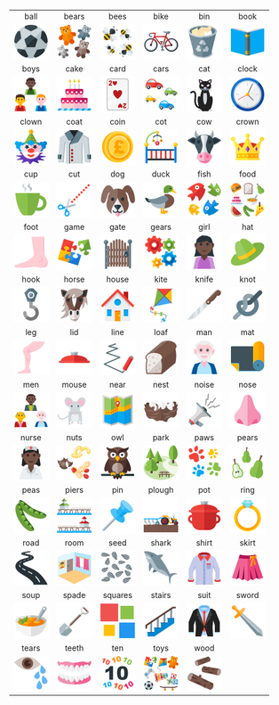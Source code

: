 |||||||
|:---:|:---:|:---:|:---:|:---:|:---:|
|ball|bears|bees|bike|bin|book|
|<img width=64 height=64 src="https://raw.githubusercontent.com/mwibrow/CALVin-images/master/svg/ball.svg?sanitize=true"></img>|<img width=64 height=64 src="https://raw.githubusercontent.com/mwibrow/CALVin-images/master/svg/bears.svg?sanitize=true"></img>|<img width=64 height=64 src="https://raw.githubusercontent.com/mwibrow/CALVin-images/master/svg/bees.svg?sanitize=true"></img>|<img width=64 height=64 src="https://raw.githubusercontent.com/mwibrow/CALVin-images/master/svg/bike.svg?sanitize=true"></img>|<img width=64 height=64 src="https://raw.githubusercontent.com/mwibrow/CALVin-images/master/svg/bin.svg?sanitize=true"></img>|<img width=64 height=64 src="https://raw.githubusercontent.com/mwibrow/CALVin-images/master/svg/book.svg?sanitize=true"></img>|
|boys|cake|card|cars|cat|clock|
|<img width=64 height=64 src="https://raw.githubusercontent.com/mwibrow/CALVin-images/master/svg/boys.svg?sanitize=true"></img>|<img width=64 height=64 src="https://raw.githubusercontent.com/mwibrow/CALVin-images/master/svg/cake.svg?sanitize=true"></img>|<img width=64 height=64 src="https://raw.githubusercontent.com/mwibrow/CALVin-images/master/svg/card.svg?sanitize=true"></img>|<img width=64 height=64 src="https://raw.githubusercontent.com/mwibrow/CALVin-images/master/svg/cars.svg?sanitize=true"></img>|<img width=64 height=64 src="https://raw.githubusercontent.com/mwibrow/CALVin-images/master/svg/cat.svg?sanitize=true"></img>|<img width=64 height=64 src="https://raw.githubusercontent.com/mwibrow/CALVin-images/master/svg/clock.svg?sanitize=true"></img>|
|clown|coat|coin|cot|cow|crown|
|<img width=64 height=64 src="https://raw.githubusercontent.com/mwibrow/CALVin-images/master/svg/clown.svg?sanitize=true"></img>|<img width=64 height=64 src="https://raw.githubusercontent.com/mwibrow/CALVin-images/master/svg/coat.svg?sanitize=true"></img>|<img width=64 height=64 src="https://raw.githubusercontent.com/mwibrow/CALVin-images/master/svg/coin.svg?sanitize=true"></img>|<img width=64 height=64 src="https://raw.githubusercontent.com/mwibrow/CALVin-images/master/svg/cot.svg?sanitize=true"></img>|<img width=64 height=64 src="https://raw.githubusercontent.com/mwibrow/CALVin-images/master/svg/cow.svg?sanitize=true"></img>|<img width=64 height=64 src="https://raw.githubusercontent.com/mwibrow/CALVin-images/master/svg/crown.svg?sanitize=true"></img>|
|cup|cut|dog|duck|fish|food|
|<img width=64 height=64 src="https://raw.githubusercontent.com/mwibrow/CALVin-images/master/svg/cup.svg?sanitize=true"></img>|<img width=64 height=64 src="https://raw.githubusercontent.com/mwibrow/CALVin-images/master/svg/cut.svg?sanitize=true"></img>|<img width=64 height=64 src="https://raw.githubusercontent.com/mwibrow/CALVin-images/master/svg/dog.svg?sanitize=true"></img>|<img width=64 height=64 src="https://raw.githubusercontent.com/mwibrow/CALVin-images/master/svg/duck.svg?sanitize=true"></img>|<img width=64 height=64 src="https://raw.githubusercontent.com/mwibrow/CALVin-images/master/svg/fish.svg?sanitize=true"></img>|<img width=64 height=64 src="https://raw.githubusercontent.com/mwibrow/CALVin-images/master/svg/food.svg?sanitize=true"></img>|
|foot|game|gate|gears|girl|hat|
|<img width=64 height=64 src="https://raw.githubusercontent.com/mwibrow/CALVin-images/master/svg/foot.svg?sanitize=true"></img>|<img width=64 height=64 src="https://raw.githubusercontent.com/mwibrow/CALVin-images/master/svg/game.svg?sanitize=true"></img>|<img width=64 height=64 src="https://raw.githubusercontent.com/mwibrow/CALVin-images/master/svg/gate.svg?sanitize=true"></img>|<img width=64 height=64 src="https://raw.githubusercontent.com/mwibrow/CALVin-images/master/svg/gears.svg?sanitize=true"></img>|<img width=64 height=64 src="https://raw.githubusercontent.com/mwibrow/CALVin-images/master/svg/girl.svg?sanitize=true"></img>|<img width=64 height=64 src="https://raw.githubusercontent.com/mwibrow/CALVin-images/master/svg/hat.svg?sanitize=true"></img>|
|hook|horse|house|kite|knife|knot|
|<img width=64 height=64 src="https://raw.githubusercontent.com/mwibrow/CALVin-images/master/svg/hook.svg?sanitize=true"></img>|<img width=64 height=64 src="https://raw.githubusercontent.com/mwibrow/CALVin-images/master/svg/horse.svg?sanitize=true"></img>|<img width=64 height=64 src="https://raw.githubusercontent.com/mwibrow/CALVin-images/master/svg/house.svg?sanitize=true"></img>|<img width=64 height=64 src="https://raw.githubusercontent.com/mwibrow/CALVin-images/master/svg/kite.svg?sanitize=true"></img>|<img width=64 height=64 src="https://raw.githubusercontent.com/mwibrow/CALVin-images/master/svg/knife.svg?sanitize=true"></img>|<img width=64 height=64 src="https://raw.githubusercontent.com/mwibrow/CALVin-images/master/svg/knot.svg?sanitize=true"></img>|
|leg|lid|line|loaf|man|mat|
|<img width=64 height=64 src="https://raw.githubusercontent.com/mwibrow/CALVin-images/master/svg/leg.svg?sanitize=true"></img>|<img width=64 height=64 src="https://raw.githubusercontent.com/mwibrow/CALVin-images/master/svg/lid.svg?sanitize=true"></img>|<img width=64 height=64 src="https://raw.githubusercontent.com/mwibrow/CALVin-images/master/svg/line.svg?sanitize=true"></img>|<img width=64 height=64 src="https://raw.githubusercontent.com/mwibrow/CALVin-images/master/svg/loaf.svg?sanitize=true"></img>|<img width=64 height=64 src="https://raw.githubusercontent.com/mwibrow/CALVin-images/master/svg/man.svg?sanitize=true"></img>|<img width=64 height=64 src="https://raw.githubusercontent.com/mwibrow/CALVin-images/master/svg/mat.svg?sanitize=true"></img>|
|men|mouse|near|nest|noise|nose|
|<img width=64 height=64 src="https://raw.githubusercontent.com/mwibrow/CALVin-images/master/svg/men.svg?sanitize=true"></img>|<img width=64 height=64 src="https://raw.githubusercontent.com/mwibrow/CALVin-images/master/svg/mouse.svg?sanitize=true"></img>|<img width=64 height=64 src="https://raw.githubusercontent.com/mwibrow/CALVin-images/master/svg/near.svg?sanitize=true"></img>|<img width=64 height=64 src="https://raw.githubusercontent.com/mwibrow/CALVin-images/master/svg/nest.svg?sanitize=true"></img>|<img width=64 height=64 src="https://raw.githubusercontent.com/mwibrow/CALVin-images/master/svg/noise.svg?sanitize=true"></img>|<img width=64 height=64 src="https://raw.githubusercontent.com/mwibrow/CALVin-images/master/svg/nose.svg?sanitize=true"></img>|
|nurse|nuts|owl|park|paws|pears|
|<img width=64 height=64 src="https://raw.githubusercontent.com/mwibrow/CALVin-images/master/svg/nurse.svg?sanitize=true"></img>|<img width=64 height=64 src="https://raw.githubusercontent.com/mwibrow/CALVin-images/master/svg/nuts.svg?sanitize=true"></img>|<img width=64 height=64 src="https://raw.githubusercontent.com/mwibrow/CALVin-images/master/svg/owl.svg?sanitize=true"></img>|<img width=64 height=64 src="https://raw.githubusercontent.com/mwibrow/CALVin-images/master/svg/park.svg?sanitize=true"></img>|<img width=64 height=64 src="https://raw.githubusercontent.com/mwibrow/CALVin-images/master/svg/paws.svg?sanitize=true"></img>|<img width=64 height=64 src="https://raw.githubusercontent.com/mwibrow/CALVin-images/master/svg/pears.svg?sanitize=true"></img>|
|peas|piers|pin|plough|pot|ring|
|<img width=64 height=64 src="https://raw.githubusercontent.com/mwibrow/CALVin-images/master/svg/peas.svg?sanitize=true"></img>|<img width=64 height=64 src="https://raw.githubusercontent.com/mwibrow/CALVin-images/master/svg/piers.svg?sanitize=true"></img>|<img width=64 height=64 src="https://raw.githubusercontent.com/mwibrow/CALVin-images/master/svg/pin.svg?sanitize=true"></img>|<img width=64 height=64 src="https://raw.githubusercontent.com/mwibrow/CALVin-images/master/svg/plough.svg?sanitize=true"></img>|<img width=64 height=64 src="https://raw.githubusercontent.com/mwibrow/CALVin-images/master/svg/pot.svg?sanitize=true"></img>|<img width=64 height=64 src="https://raw.githubusercontent.com/mwibrow/CALVin-images/master/svg/ring.svg?sanitize=true"></img>|
|road|room|seed|shark|shirt|skirt|
|<img width=64 height=64 src="https://raw.githubusercontent.com/mwibrow/CALVin-images/master/svg/road.svg?sanitize=true"></img>|<img width=64 height=64 src="https://raw.githubusercontent.com/mwibrow/CALVin-images/master/svg/room.svg?sanitize=true"></img>|<img width=64 height=64 src="https://raw.githubusercontent.com/mwibrow/CALVin-images/master/svg/seed.svg?sanitize=true"></img>|<img width=64 height=64 src="https://raw.githubusercontent.com/mwibrow/CALVin-images/master/svg/shark.svg?sanitize=true"></img>|<img width=64 height=64 src="https://raw.githubusercontent.com/mwibrow/CALVin-images/master/svg/shirt.svg?sanitize=true"></img>|<img width=64 height=64 src="https://raw.githubusercontent.com/mwibrow/CALVin-images/master/svg/skirt.svg?sanitize=true"></img>|
|soup|spade|squares|stairs|suit|sword|
|<img width=64 height=64 src="https://raw.githubusercontent.com/mwibrow/CALVin-images/master/svg/soup.svg?sanitize=true"></img>|<img width=64 height=64 src="https://raw.githubusercontent.com/mwibrow/CALVin-images/master/svg/spade.svg?sanitize=true"></img>|<img width=64 height=64 src="https://raw.githubusercontent.com/mwibrow/CALVin-images/master/svg/squares.svg?sanitize=true"></img>|<img width=64 height=64 src="https://raw.githubusercontent.com/mwibrow/CALVin-images/master/svg/stairs.svg?sanitize=true"></img>|<img width=64 height=64 src="https://raw.githubusercontent.com/mwibrow/CALVin-images/master/svg/suit.svg?sanitize=true"></img>|<img width=64 height=64 src="https://raw.githubusercontent.com/mwibrow/CALVin-images/master/svg/sword.svg?sanitize=true"></img>|
|tears|teeth|ten|toys|wood|
|<img width=64 height=64 src="https://raw.githubusercontent.com/mwibrow/CALVin-images/master/svg/tears.svg?sanitize=true"></img>|<img width=64 height=64 src="https://raw.githubusercontent.com/mwibrow/CALVin-images/master/svg/teeth.svg?sanitize=true"></img>|<img width=64 height=64 src="https://raw.githubusercontent.com/mwibrow/CALVin-images/master/svg/ten.svg?sanitize=true"></img>|<img width=64 height=64 src="https://raw.githubusercontent.com/mwibrow/CALVin-images/master/svg/toys.svg?sanitize=true"></img>|<img width=64 height=64 src="https://raw.githubusercontent.com/mwibrow/CALVin-images/master/svg/wood.svg?sanitize=true"></img>|
